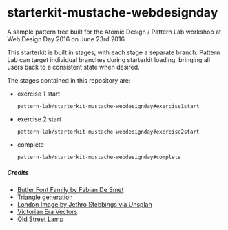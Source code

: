 # starterkit-mustache-webdesignday

A sample pattern tree built for the Atomic Design / Pattern Lab workshop at Web Design Day 2016 on June 23rd 2016

This starterkit is built in stages, with each stage a separate branch. Pattern Lab can target individual branches during starterkit loading, bringing all users back to a consistent state when desired.

The stages contained in this repository are:

* exercise 1 start
  ```
  pattern-lab/starterkit-mustache-webdesignday#exercise1start
  ```
* exercise 2 start
  ```
  pattern-lab/starterkit-mustache-webdesignday#exercise2start
  ```
* complete
  ```
  pattern-lab/starterkit-mustache-webdesignday#complete
  ```

##### Credits

* [Butler Font Family by Fabian De Smet](https://fabiandesmet.com/portfolio/butler-font/)
* [Triangle generation](https://qrohlf.com/trianglify-generator/)
* [London Image by Jethro Stebbings via Unsplah](https://unsplash.com/photos/oGsFTJnLfPE)
* [Victorian Era Vectors](vectors.com/category/victorian/)
* [Old Street Lamp](http://www.onlygfx.com/old-street-lamp-vector-eps-svg-png/)
